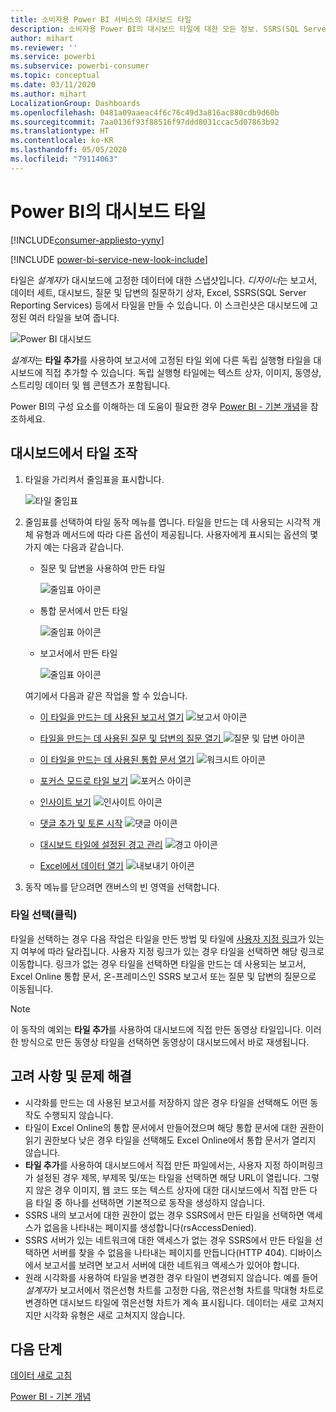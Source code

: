```yaml
---
title: 소비자용 Power BI 서비스의 대시보드 타일
description: 소비자용 Power BI의 대시보드 타일에 대한 모든 정보. SSRS(SQL Server Reporting Services)에서 만들어진 타일을 포함합니다.
author: mihart
ms.reviewer: ''
ms.service: powerbi
ms.subservice: powerbi-consumer
ms.topic: conceptual
ms.date: 03/11/2020
ms.author: mihart
LocalizationGroup: Dashboards
ms.openlocfilehash: 0481a09aaeac4f6c76c49d3a816ac880cdb9d60b
ms.sourcegitcommit: 7aa0136f93f88516f97ddd8031ccac5d07863b92
ms.translationtype: HT
ms.contentlocale: ko-KR
ms.lasthandoff: 05/05/2020
ms.locfileid: "79114063"
---
```

# <a name="dashboard-tiles-in-power-bi"></a>Power BI의 대시보드 타일

[!INCLUDE[consumer-appliesto-yyny](../includes/consumer-appliesto-ynny.md)]

[!INCLUDE [power-bi-service-new-look-include](../includes/power-bi-service-new-look-include.md)]

타일은 *설계자*가 대시보드에 고정한 데이터에 대한 스냅샷입니다. *디자이너*는 보고서, 데이터 세트, 대시보드, 질문 및 답변의 질문하기 상자, Excel, SSRS(SQL Server Reporting Services) 등에서 타일을 만들 수 있습니다.  이 스크린샷은 대시보드에 고정된 여러 타일을 보여 줍니다.

![Power BI 대시보드](./media/end-user-tiles/power-bi-dash.png)


*설계자*는 **타일 추가**를 사용하여 보고서에 고정된 타일 외에 다른 독립 실행형 타일을 대시보드에 직접 추가할 수 있습니다. 독립 실행형 타일에는 텍스트 상자, 이미지, 동영상, 스트리밍 데이터 및 웹 콘텐츠가 포함됩니다.

Power BI의 구성 요소를 이해하는 데 도움이 필요한 경우  [Power BI - 기본 개념](end-user-basic-concepts.md)을 참조하세요.


## <a name="interacting-with-tiles-on-a-dashboard"></a>대시보드에서 타일 조작

1. 타일을 가리켜서 줄임표을 표시합니다.
   
    ![타일 줄임표](./media/end-user-tiles/ellipses_new.png)
2. 줄임표를 선택하여 타일 동작 메뉴를 엽니다. 타일을 만드는 데 사용되는 시각적 개체 유형과 메서드에 따라 다른 옵션이 제공됩니다. 사용자에게 표시되는 옵션의 몇 가지 예는 다음과 같습니다.

    - 질문 및 답변을 사용하여 만든 타일
   
        ![줄임표 아이콘](./media/end-user-tiles/power-bi-options-1.png)

    - 통합 문서에서 만든 타일
   
        ![줄임표 아이콘](./media/end-user-tiles/power-bi-options-2.png)

    - 보고서에서 만든 타일
   
        ![줄임표 아이콘](./media/end-user-tiles/power-bi-options-3.png)
   
    여기에서 다음과 같은 작업을 할 수 있습니다.
   
   * [이 타일을 만드는 데 사용된 보고서 열기](end-user-reports.md) ![보고서 아이콘](./media/end-user-tiles/chart-icon.jpg)  
   
   * [타일을 만드는 데 사용된 질문 및 답변의 질문 열기 ](end-user-reports.md) ![질문 및 답변 아이콘](./media/end-user-tiles/qna-icon.png)  
   

   * [이 타일을 만드는 데 사용된 통합 문서 열기](end-user-reports.md) ![워크시트 아이콘](./media/end-user-tiles/power-bi-open-worksheet.png)  
   * [포커스 모드로 타일 보기](end-user-focus.md) ![포커스 아이콘](./media/end-user-tiles/fullscreen-icon.jpg)  
   * [인사이트 보기](end-user-insights.md) ![인사이트 아이콘](./media/end-user-tiles/power-bi-insights.png)
   * [댓글 추가 및 토론 시작](end-user-comment.md) ![댓글 아이콘](./media/end-user-tiles/comment-icons.png)
   * [대시보드 타일에 설정된 경고 관리](end-user-alerts.md) ![경고 아이콘](./media/end-user-tiles/power-bi-alert-icon.png)
   * [Excel에서 데이터 열기](end-user-export.md) ![내보내기 아이콘](./media/end-user-tiles/power-bi-export-icon.png)


3. 동작 메뉴를 닫으려면 캔버스의 빈 영역을 선택합니다.

### <a name="select-click-a-tile"></a>타일 선택(클릭)
타일을 선택하는 경우 다음 작업은 타일을 만든 방법 및 타일에 [사용자 지정 링크](../service-dashboard-edit-tile.md)가 있는지 여부에 따라 달라집니다. 사용자 지정 링크가 있는 경우 타일을 선택하면 해당 링크로 이동합니다. 링크가 없는 경우 타일을 선택하면 타일을 만드는 데 사용되는 보고서, Excel Online 통합 문서, 온-프레미스인 SSRS 보고서 또는 질문 및 답변의 질문으로 이동됩니다.

> [!NOTE]
> 이 동작의 예외는 **타일 추가**를 사용하여 대시보드에 직접 만든 동영상 타일입니다. 이러한 방식으로 만든 동영상 타일을 선택하면 동영상이 대시보드에서 바로 재생됩니다.   
> 
> 

## <a name="considerations-and-troubleshooting"></a>고려 사항 및 문제 해결
* 시각화를 만드는 데 사용된 보고서를 저장하지 않은 경우 타일을 선택해도 어떤 동작도 수행되지 않습니다.
* 타일이 Excel Online의 통합 문서에서 만들어졌으며 해당 통합 문서에 대한 권한이 읽기 권한보다 낮은 경우 타일을 선택해도 Excel Online에서 통합 문서가 열리지 않습니다.
* **타일 추가**를 사용하여 대시보드에서 직접 만든 파일에서는, 사용자 지정 하이퍼링크가 설정된 경우 제목, 부제목 및/또는 타일을 선택하면 해당 URL이 열립니다.  그렇지 않은 경우 이미지, 웹 코드 또는 텍스트 상자에 대한 대시보드에서 직접 만든 다음 타일 중 하나를 선택하면 기본적으로 동작을 생성하지 않습니다.
* SSRS 내의 보고서에 대한 권한이 없는 경우 SSRS에서 만든 타일을 선택하면 액세스가 없음을 나타내는 페이지를 생성합니다(rsAccessDenied).
* SSRS 서버가 있는 네트워크에 대한 액세스가 없는 경우 SSRS에서 만든 타일을 선택하면 서버를 찾을 수 없음을 나타내는 페이지를 만듭니다(HTTP 404). 디바이스에서 보고서를 보려면 보고서 서버에 대한 네트워크 액세스가 있어야 합니다.
* 원래 시각화를 사용하여 타일을 변경한 경우 타일이 변경되지 않습니다.  예를 들어 *설계자*가 보고서에서 꺾은선형 차트를 고정한 다음, 꺾은선형 차트를 막대형 차트로 변경하면 대시보드 타일에 꺾은선형 차트가 계속 표시됩니다. 데이터는 새로 고쳐지지만 시각화 유형은 새로 고쳐지지 않습니다.

## <a name="next-steps"></a>다음 단계
[데이터 새로 고침](../refresh-data.md)

[Power BI - 기본 개념](end-user-basic-concepts.md)

